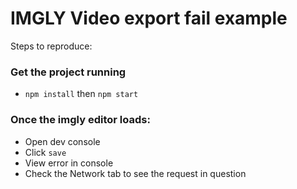 # IMGLY Video export fail example

Steps to reproduce:

### Get the project running
  - `npm install` then `npm start`

### Once the imgly editor loads:

- Open dev console
- Click `save`
- View error in console
- Check the Network tab to see the request in question